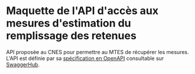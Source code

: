 # Maquette de l'API d'accès aux mesures d'estimation du remplissage des retenues
API proposée au CNES pour permettre au MTES de récupérer les mesures.  
L'API est définie par sa
[spécification en OpenAPI](https://raw.githubusercontent.com/benoitdavidfr/retenues/master/apidef.yaml)
consultable sur [SwaggerHub](https://app.swaggerhub.com/apis/benoitdavidfr/retenue/0.1).

